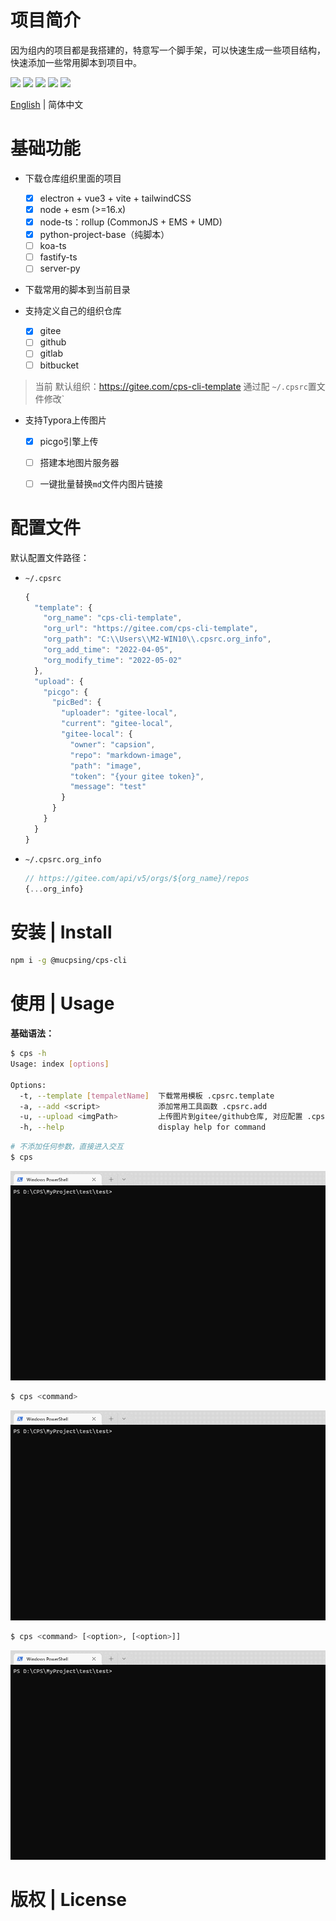 # 项目简介

因为组内的项目都是我搭建的，特意写一个脚手架，可以快速生成一些项目结构，快速添加一些常用脚本到项目中。

<div>
    <img flex="left" src="https://img.shields.io/badge/npm-%3E%3D6.x-blue"/>
    <img flex="left" src="https://img.shields.io/badge/node-%3E%3D16.11-brightgreen"/>
  	<img flex="left" src="https://img.shields.io/github/license/caoxiemeihao/electron-vite-vue?style=flat"/>
  	<img flex="left" src="https://img.shields.io/badge/JavaScript-F7DF1E?style=flat&logo=javascript&logoColor=white"/>
  	<img flex="left" src="https://img.shields.io/badge/Sublime%20Text-FF9800?style=flat&logo=Sublime%20Text&logoColor=white"/>
</div>

[English](./README.en.md) | 简体中文



# 基础功能

- 下载仓库组织里面的项目
  - [x] electron + vue3 + vite + tailwindCSS
  - [x] node + esm (>=16.x)
  - [x] node-ts：rollup (CommonJS + EMS + UMD)
  - [x] python-project-base（纯脚本）
  - [ ] koa-ts
  - [ ] fastify-ts
  - [ ] server-py

- 下载常用的脚本到当前目录

- 支持定义自己的组织仓库
  - [x] gitee
  - [ ] github
  - [ ] gitlab
  - [ ] bitbucket

> 当前 默认组织：https://gitee.com/cps-cli-template 通过配 `~/.cpsrc`置文件修改` 

- 支持Typora上传图片
  - [x] picgo引擎上传
  - [ ] 搭建本地图片服务器
  - [ ] 一键批量替换`md`文件内图片链接



# 配置文件

默认配置文件路径：

- `~/.cpsrc`

  ```js
  {
    "template": {
      "org_name": "cps-cli-template",
      "org_url": "https://gitee.com/cps-cli-template",
      "org_path": "C:\\Users\\M2-WIN10\\.cpsrc.org_info",
      "org_add_time": "2022-04-05",
      "org_modify_time": "2022-05-02"
    },
    "upload": {
      "picgo": {
        "picBed": {
          "uploader": "gitee-local",
          "current": "gitee-local",
          "gitee-local": {
            "owner": "capsion",
            "repo": "markdown-image",
            "path": "image",
            "token": "{your gitee token}",
            "message": "test"
          }
        }
      }
    }
  }
  ```

  

- `~/.cpsrc.org_info`

  ```js
  // https://gitee.com/api/v5/orgs/${org_name}/repos
  {...org_info}
  ```

  







# 安装 | Install

```bash
npm i -g @mucpsing/cps-cli
```



# 使用 | Usage

**基础语法：**

```bash
$ cps -h
Usage: index [options]

Options:
  -t, --template [tempaletName]  下载常用模板 .cpsrc.template
  -a, --add <script>             添加常用工具函数 .cpsrc.add
  -u, --upload <imgPath>         上传图片到gitee/github仓库, 对应配置 .cpsrc.upload
  -h, --help                     display help for command
```





```bash
# 不添加任何参数，直接进入交互
$ cps
```

![](screenshot/cps.gif)



```bash
$ cps <command>
```

![](screenshot/cps@template.gif)



```bash
$ cps <command> [<option>, [<option>]]
```

![](screenshot/cps@template@projectName.gif)







# 版权 | License
